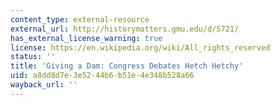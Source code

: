 ```yaml
---
content_type: external-resource
external_url: http://historymatters.gmu.edu/d/5721/
has_external_license_warning: true
license: https://en.wikipedia.org/wiki/All_rights_reserved
status: ''
title: 'Giving a Dam: Congress Debates Hetch Hetchy'
uid: a8dd8d7e-3e52-44b6-b51e-4e348b528a66
wayback_url: ''
---
```

